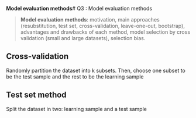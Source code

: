 **Model evaluation methods**# Q3 : Model evaluation methods

> **Model evaluation methods**: motivation, main approaches (resubstitution, test set, cross-validation, leave-one-out, bootstrap), advantages and drawbacks of each method, model selection by cross validation (small and large datasets), selection bias.

## Cross-validation

Randomly partition the dataset into k subsets. Then, choose one subset to be the test sample and the rest to be the learning sample

## Test set method

Split the dataset in two: learning sample and a test sample
